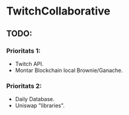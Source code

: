 # TwitchCollaborative

## TODO:

### Prioritats 1:

- Twitch API.
- Montar Blockchain local Brownie/Ganache.

### Prioritats 2:
- Daily Database.
- Uniswap "libraries".

